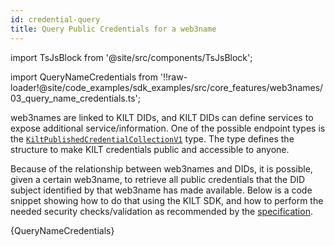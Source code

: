 ```yaml
---
id: credential-query
title: Query Public Credentials for a web3name
---
```


import TsJsBlock from '@site/src/components/TsJsBlock';

import QueryNameCredentials from '!!raw-loader!@site/code_examples/sdk_examples/src/core_features/web3names/03_query_name_credentials.ts';

web3names are linked to KILT DIDs, and KILT DIDs can define services to expose additional service/information.
One of the possible endpoint types is the [`KiltPublishedCredentialCollectionV1`][kilt-published-credential-collection-v1-type] type.
The type defines the structure to make KILT credentials public and accessible to anyone.

Because of the relationship between web3names and DIDs, it is possible, given a certain web3name, to retrieve all public credentials that the DID subject identified by that web3name has made available.
Below is a code snippet showing how to do that using the KILT SDK, and how to perform the needed security checks/validation as recommended by the [specification][kilt-published-credential-collection-v1-type].

<TsJsBlock>
  {QueryNameCredentials}
</TsJsBlock>

[kilt-published-credential-collection-v1-type]: https://github.com/KILTprotocol/spec-KiltPublishedCredentialCollectionV1/blob/main/README.md
